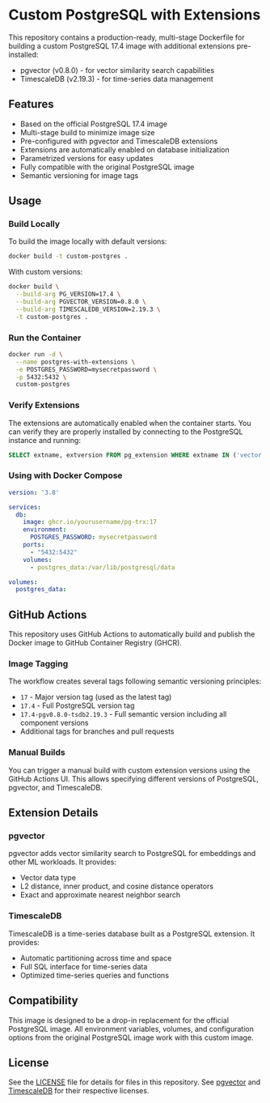 # Custom PostgreSQL with Extensions

This repository contains a production-ready, multi-stage Dockerfile for building a custom PostgreSQL 17.4 image with additional extensions pre-installed:

- pgvector (v0.8.0) - for vector similarity search capabilities
- TimescaleDB (v2.19.3) - for time-series data management

## Features

- Based on the official PostgreSQL 17.4 image
- Multi-stage build to minimize image size
- Pre-configured with pgvector and TimescaleDB extensions
- Extensions are automatically enabled on database initialization
- Parametrized versions for easy updates
- Fully compatible with the original PostgreSQL image
- Semantic versioning for image tags

## Usage

### Build Locally

To build the image locally with default versions:

```bash
docker build -t custom-postgres .
```

With custom versions:

```bash
docker build \
  --build-arg PG_VERSION=17.4 \
  --build-arg PGVECTOR_VERSION=0.8.0 \
  --build-arg TIMESCALEDB_VERSION=2.19.3 \
  -t custom-postgres .
```

### Run the Container

```bash
docker run -d \
  --name postgres-with-extensions \
  -e POSTGRES_PASSWORD=mysecretpassword \
  -p 5432:5432 \
  custom-postgres
```

### Verify Extensions

The extensions are automatically enabled when the container starts. You can verify they are properly installed by connecting to the PostgreSQL instance and running:

```sql
SELECT extname, extversion FROM pg_extension WHERE extname IN ('vector', 'timescaledb');
```

### Using with Docker Compose

```yaml
version: '3.8'

services:
  db:
    image: ghcr.io/yourusername/pg-trx:17
    environment:
      POSTGRES_PASSWORD: mysecretpassword
    ports:
      - "5432:5432"
    volumes:
      - postgres_data:/var/lib/postgresql/data

volumes:
  postgres_data:
```

## GitHub Actions

This repository uses GitHub Actions to automatically build and publish the Docker image to GitHub Container Registry (GHCR).

### Image Tagging

The workflow creates several tags following semantic versioning principles:

- `17` - Major version tag (used as the latest tag)
- `17.4` - Full PostgreSQL version tag
- `17.4-pgv0.8.0-tsdb2.19.3` - Full semantic version including all component versions
- Additional tags for branches and pull requests

### Manual Builds

You can trigger a manual build with custom extension versions using the GitHub Actions UI. This allows specifying different versions of PostgreSQL, pgvector, and TimescaleDB.

## Extension Details

### pgvector

pgvector adds vector similarity search to PostgreSQL for embeddings and other ML workloads. It provides:

- Vector data type
- L2 distance, inner product, and cosine distance operators
- Exact and approximate nearest neighbor search

### TimescaleDB

TimescaleDB is a time-series database built as a PostgreSQL extension. It provides:

- Automatic partitioning across time and space
- Full SQL interface for time-series data
- Optimized time-series queries and functions

## Compatibility

This image is designed to be a drop-in replacement for the official PostgreSQL image. All environment variables, volumes, and configuration options from the original PostgreSQL image work with this custom image.

## License

See the [LICENSE](LICENSE) file for details for files in this repository.
See [pgvector](https://github.com/pgvector/pgvector) and [TimescaleDB](https://github.com/timescale/timescaledb) for their respective licenses.
